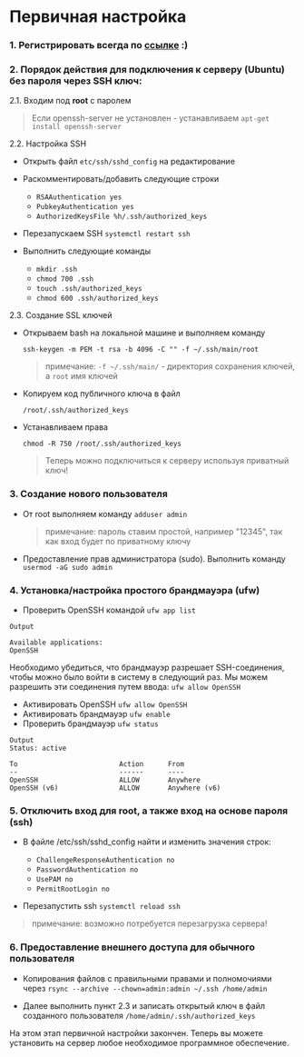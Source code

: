 # Первичная настройка

### 1. Регистрировать всегда по [ссылке](https://timeweb.com/ru/services/vds?utm_source=cd24994&utm_medium=timeweb&utm_campaign=timeweb-bring-a-friend) :)

### 2. Порядок действия для подключения к серверу (Ubuntu) без пароля через SSH ключ:

2.1. Входим под **root** с паролем

> Если openssh-server не установлен - устанавливаем `apt-get install openssh-server`

2.2. Настройка SSH
	
+ Открыть файл `etc/ssh/sshd_config` на редактирование
+ Раскомментировать/добавить следующие строки

	* `RSAAuthentication yes`
	* `PubkeyAuthentication yes`
	* `AuthorizedKeysFile %h/.ssh/authorized_keys`

+ Перезапускаем SSH `systemctl restart ssh`

+ Выполнить следующие команды

	* `mkdir .ssh`
	* `chmod 700 .ssh`
	* `touch .ssh/authorized_keys`
	* `chmod 600 .ssh/authorized_keys`

2.3. Создание SSL ключей
	
+ Открываем bash на локальной машине и выполняем команду

	`ssh-keygen -m PEM -t rsa -b 4096 -C "" -f ~/.ssh/main/root`
	> примечание: `-f ~/.ssh/main/` - директория сохранения ключей, а `root` имя ключей

+ Копируем код публичного ключа в файл

	`/root/.ssh/authorized_keys`

+ Устанавливаем права

	`chmod -R 750 /root/.ssh/authorized_keys`
	> Теперь можно подключиться к серверу используя приватный ключ!

### 3. Создание нового пользователя
+ От root выполняем команду `adduser admin`

	> примечание: пароль ставим простой, например "12345", так как вход будет по приватному ключу

+ Предоставление прав администратора (sudo). Выполнить команду `usermod -aG sudo admin`

### 4. Установка/настройка простого брандмауэра (ufw)
+ Проверить OpenSSH командой `ufw app list`
```
Output

Available applications:
OpenSSH
```

Необходимо убедиться, что брандмауэр разрешает SSH-соединения, чтобы можно было войти в систему в следующий раз. Мы можем разрешить эти соединения путем ввода:
`ufw allow OpenSSH`

+ Активировать OpenSSH `ufw allow OpenSSH`
+ Активировать брандмауэр `ufw enable`
+ Проверить брандмауэр `ufw status`

```
Output
Status: active

To                         Action      From
--                         ------      ----
OpenSSH                    ALLOW       Anywhere
OpenSSH (v6)               ALLOW       Anywhere (v6)
```

### 5. Отключить вход для **root**, а также вход на основе пароля (ssh)
+ В файле /etc/ssh/sshd_config найти и изменить значения строк:

	* `ChallengeResponseAuthentication no`
	* `PasswordAuthentication no`
	* `UsePAM no`
	* `PermitRootLogin no`

+ Перезапустить ssh `systemctl reload ssh`
> примечание: возможно потребуется перезагрузка сервера!

### 6. Предоставление внешнего доступа для обычного пользователя
+ Копирования файлов с правильными правами и полномочиями через `rsync --archive --chown=admin:admin ~/.ssh /home/admin`

+ Далее выполнить пункт 2.3 и записать открытый ключ в файл созданного пользователя `/home/admin/.ssh/authorized_keys`

На этом этап первичной настройки закончен.
Теперь вы можете установить на сервер любое необходимое программное обеспечение.
